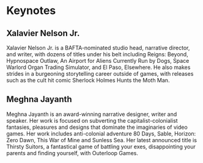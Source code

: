 # Keynotes

## Xalavier Nelson Jr.

Xalavier Nelson Jr. is a BAFTA-nominated studio head, narrative director, and
writer, with dozens of titles under his belt including Reigns: Beyond,
Hypnospace Outlaw, An Airport for Aliens Currently Run by Dogs, Space Warlord
Organ Trading Simulator, and El Paso, Elsewhere. He also makes strides in a
burgeoning storytelling career outside of games, with releases such as the cult
hit comic Sherlock Holmes Hunts the Moth Man.

## Meghna Jayanth

Meghna Jayanth is an award-winning narrative designer, writer and speaker. Her
work is focused on subverting the capitalist-colonialist fantasies, pleasures
and designs that dominate the imaginaries of video games. Her work includes
anti-colonial adventure 80 Days, Sable, Horizon: Zero Dawn, This War of Mine and
Sunless Sea. Her latest announced title is Thirsty Suitors, a fantastical game
of battling your exes, disappointing your parents and finding yourself, with
Outerloop Games.